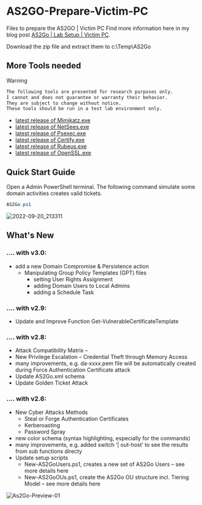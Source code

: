 # AS2GO-Prepare-Victim-PC
Files to prepare the AS2GO | Victim PC
Find more information here in my blog post [AS2Go | Lab Setup | Victim PC](https://herrhozi.com/2022/01/06/as2go-lab-setup-victim-pc/). 

Download the zip file and extract them to c:\Temp\AS2Go


## More Tools needed


Warning
  ```sh
  The following tools are presented for research purposes only. 
  I cannot and does not guarantee or warranty their behavior. 
  They are subject to change without notice. 
  These tools should be run in a test lab environment only.
  ```


- [latest release of Mimikatz.exe](https://github.com/gentilkiwi/mimikatz/releases/)
- [latest release of NetSees.exe](https://www.joeware.net/freetools/tools/netsess/)
- [latest release of Psexec.exe](https://docs.microsoft.com/en-us/sysinternals/downloads/psexec/)
- [latest release of Certify.exe](https://github.com/GhostPack/Certify/)
- [latest release of Rubeus.exe](https://github.com/GhostPack/Rubeus/)
- [latest release of OpenSSL.exe](https://www.openssl.org//)




## Quick Start Guide
Open a Admin PowerShell terminal. The following command simulate some domain activities creates valid tickets.
```PowerShell
AS2Go.ps1
```


![2022-09-20_213311](https://user-images.githubusercontent.com/96825160/191348294-84299b4b-f070-4a4e-8e94-196752335d6d.png)


## What's New 

### .... with v3.0:

- add a new Domain Compromise & Persistence action
  - Manipulating Group Policy Templates (GPT) files
    - setting User Rights Assignment
    - adding Domain Users to Local Admins
    - adding a Schedule Task

### .... with v2.9:

- Update and Improve Function Get-VulnerableCertificateTemplate

### .... with v2.8:
- Attack Compatibility Matrix – 
- New Privilege Escalation – Credential Theft through Memory Access
- many  improvements, e.g. da-xxxx.pem file will be automatically created during Force Authentication Certificate attack
- Update AS2Go.xml schema
- Update Golden Ticket Attack

### .... with v2.6:

- New Cyber Attacks Methods
  - Steal or Forge Authentication Certificates
  - Kerberoasting
  - Password Spray
- new color schema (syntax highlighting, especially for the commands)
- many  improvements, e.g. added switch ‘| out-host’ to see the results from sub functions directy
- Update setup scripts
  - New-AS2GoUsers.ps1, creates a new set of AS2Go Users – see more details here
  - New-AS2GoOUs.ps1, create the  AS2Go OU structure incl. Tiering Model – see more details here

![As2Go-Preview-01](https://user-images.githubusercontent.com/96825160/203348771-4aa6f28c-6136-419f-989c-a206ceac6d1f.gif)

